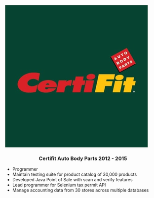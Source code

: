 <div class="well">
  <div class="row">
    <div class="col-md-4 vcenter">
      <img class="img-responsive" src="/assets/certifit.jpg" alt="Certifit">
    </div>
    <div class="col-md-8">
      <h3>
        <center>Certifit Auto Body Parts 2012 - 2015</center>
      </h3>
      <ul class="list-group">
        <li class="list-group-item">
          Programmer          
        </li>
        <li class="list-group-item">
          Maintain testing suite for product catalog of 30,000 products
        </li>
        <li class="list-group-item">
          Developed Java Point of Sale with scan and verify features
        </li>
        <li class="list-group-item">
          Lead programmer for Selenium tax permit API
        </li>
        <li class="list-group-item">
          Manage accounting data from 30 stores across multiple databases
        </li>
      </ul>
    </div>
  </div>
</div>
